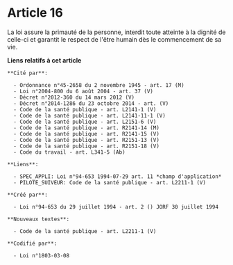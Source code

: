 # Article 16

La loi assure la primauté de la personne, interdit toute atteinte à la dignité de celle-ci et garantit le respect de l'être
humain dès le commencement de sa vie.

**Liens relatifs à cet article**

	**Cité par**:

	  - Ordonnance n°45-2658 du 2 novembre 1945 - art. 17 (M)
	  - Loi n°2004-800 du 6 août 2004 - art. 37 (V)
	  - Décret n°2012-360 du 14 mars 2012 (V)
	  - Décret n°2014-1286 du 23 octobre 2014 - art. (V)
	  - Code de la santé publique - art. L2141-1 (V)
	  - Code de la santé publique - art. L2141-11-1 (V)
	  - Code de la santé publique - art. L2151-6 (V)
	  - Code de la santé publique - art. R2141-14 (M)
	  - Code de la santé publique - art. R2141-15 (V)
	  - Code de la santé publique - art. R2151-13 (V)
	  - Code de la santé publique - art. R2151-18 (V)
	  - Code du travail - art. L341-5 (Ab)

	**Liens**:

	  - SPEC_APPLI: Loi n°94-653 1994-07-29 art. 11 *champ d'application*
	  - PILOTE_SUIVEUR: Code de la santé publique - art. L2211-1 (V)

	**Créé par**:

	  - Loi n°94-653 du 29 juillet 1994 - art. 2 () JORF 30 juillet 1994

	**Nouveaux textes**:

	  - Code de la santé publique - art. L2211-1 (V)

	**Codifié par**:

	  - Loi n°1803-03-08
